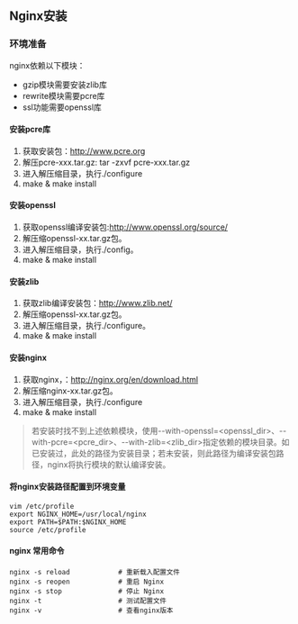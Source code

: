 ## Nginx安装

### 环境准备

nginx依赖以下模块：

- gzip模块需要安装zlib库
- rewrite模块需要pcre库
- ssl功能需要openssl库

#### 安装pcre库

1. 获取安装包：http://www.pcre.org
2. 解压pcre-xxx.tar.gz: tar -zxvf pcre-xxx.tar.gz 
3. 进入解压缩目录，执行./configure
4. make & make install

#### 安装openssl

1. 获取openssl编译安装包:http://www.openssl.org/source/
2. 解压缩openssl-xx.tar.gz包。
3. 进入解压缩目录，执行./config。
4. make & make install

#### 安装zlib

1. 获取zlib编译安装包：http://www.zlib.net/
2. 解压缩openssl-xx.tar.gz包。
3. 进入解压缩目录，执行./configure。
4. make & make install

#### 安装nginx

1. 获取nginx，：http://nginx.org/en/download.html
2. 解压缩nginx-xx.tar.gz包。
3. 进入解压缩目录，执行./configure
4. make & make install

> 若安装时找不到上述依赖模块，使用--with-openssl=<openssl_dir>、--with-pcre=<pcre_dir>、--with-zlib=<zlib_dir>指定依赖的模块目录。如已安装过，此处的路径为安装目录；若未安装，则此路径为编译安装包路径，nginx将执行模块的默认编译安装。

#### 将nginx安装路径配置到环境变量

	vim /etc/profile
	export NGINX_HOME=/usr/local/nginx
	export PATH=$PATH:$NGINX_HOME
	source /etc/profile


#### nginx 常用命令

	nginx -s reload            # 重新载入配置文件
	nginx -s reopen            # 重启 Nginx
	nginx -s stop              # 停止 Nginx
	nginx -t 				   # 测试配置文件
	nginx -v				   # 查看nginx版本
























































































